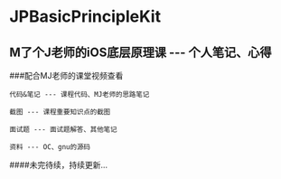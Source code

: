# JPBasicPrincipleKit

## M了个J老师的iOS底层原理课  --- 个人笔记、心得
###配合MJ老师的课堂视频查看

    代码&笔记 --- 课程代码、MJ老师的思路笔记
    
    截图 --- 课程重要知识点的截图
    
    面试题 --- 面试题解答、其他笔记
    
    资料 --- OC、gnu的源码

####未完待续，持续更新...
